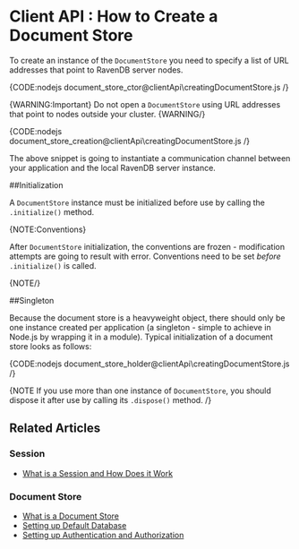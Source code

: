 ﻿# Client API : How to Create a Document Store

To create an instance of the `DocumentStore` you need to specify a list of URL addresses that point to RavenDB server nodes.

{CODE:nodejs document_store_ctor@clientApi\creatingDocumentStore.js /}

{WARNING:Important}
Do not open a `DocumentStore` using URL addresses that point to nodes outside your cluster.
{WARNING/}

{CODE:nodejs document_store_creation@clientApi\creatingDocumentStore.js /}

The above snippet is going to instantiate a communication channel between your application and the local RavenDB server instance.

##Initialization

A `DocumentStore` instance must be initialized before use by calling the `.initialize()` method.

{NOTE:Conventions}

After `DocumentStore` initialization, the conventions are frozen - modification attempts are going to result with error. Conventions need to be set *before* `.initialize()` is called.

{NOTE/}

##Singleton

Because the document store is a heavyweight object, there should only be one instance created per application (a singleton - simple to achieve in Node.js by wrapping it in a module). Typical initialization of a document store looks as follows:

{CODE:nodejs document_store_holder@clientApi\creatingDocumentStore.js /}

{NOTE If you use more than one instance of `DocumentStore`, you should dispose it after use by calling its `.dispose()` method. /}

## Related Articles

### Session

- [What is a Session and How Does it Work](../clientApi/session/what-is-a-session-and-how-does-it-work)

### Document Store

- [What is a Document Store](../clientApi/what-is-a-document-store)
- [Setting up Default Database](../clientApi/setting-up-default-database)
- [Setting up Authentication and Authorization](../clientApi/setting-up-authentication-and-authorization)
